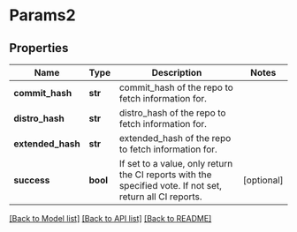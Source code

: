 # Params2

## Properties
Name | Type | Description | Notes
------------ | ------------- | ------------- | -------------
**commit_hash** | **str** | commit_hash of the repo to fetch information for.  | 
**distro_hash** | **str** | distro_hash of the repo to fetch information for.  |
**extended_hash** | **str** | extended_hash of the repo to fetch information for.  |  
**success** | **bool** | If set to a value, only return the CI reports with the specified vote. If not set, return all CI reports.  | [optional] 

[[Back to Model list]](../README.md#documentation-for-models) [[Back to API list]](../README.md#documentation-for-api-endpoints) [[Back to README]](../README.md)


